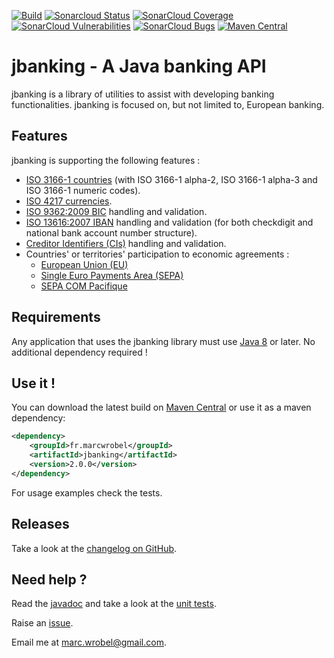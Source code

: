 [![Build](https://github.com/marcwrobel/jbanking/workflows/build/badge.svg)](https://github.com/marcwrobel/jbanking/actions)
[![Sonarcloud Status](https://sonarcloud.io/api/project_badges/measure?project=fr.marcwrobel:jbanking&metric=alert_status)](https://sonarcloud.io/dashboard?id=fr.marcwrobel:jbanking)
[![SonarCloud Coverage](https://sonarcloud.io/api/project_badges/measure?project=fr.marcwrobel:jbanking&metric=coverage)](https://sonarcloud.io/dashboard?id=fr.marcwrobel:jbanking)
[![SonarCloud Vulnerabilities](https://sonarcloud.io/api/project_badges/measure?project=fr.marcwrobel:jbanking&metric=bugs)](https://sonarcloud.io/dashboard?id=fr.marcwrobel:jbanking)
[![SonarCloud Bugs](https://sonarcloud.io/api/project_badges/measure?project=fr.marcwrobel:jbanking&metric=vulnerabilities)](https://sonarcloud.io/dashboard?id=fr.marcwrobel:jbanking)
[![Maven Central](https://img.shields.io/maven-central/v/fr.marcwrobel/jbanking.svg?label=Maven%20Central)](https://search.maven.org/search?q=g:%22fr.marcwrobel%22%20AND%20a:%22jbanking%22)

# jbanking - A Java banking API
jbanking is a library of utilities to assist with developing banking functionalities. jbanking is
focused on, but not limited to, European banking.


## Features
jbanking is supporting the following features :
* [ISO 3166-1 countries](http://wikipedia.org/wiki/ISO_3166-1) (with ISO 3166-1 alpha-2, ISO 3166-1
  alpha-3 and ISO 3166-1 numeric codes).
* [ISO 4217 currencies](http://wikipedia.org/wiki/ISO_4217).
* [ISO 9362:2009 BIC](http://wikipedia.org/wiki/Bank_Identifier_Code) handling and validation.
* [ISO 13616:2007 IBAN](http://wikipedia.org/wiki/International_Bank_Account_Number) handling and
  validation (for both checkdigit and national bank account number structure).
* [Creditor Identifiers (CIs)](https://www.europeanpaymentscouncil.eu/document-library/guidance-documents/creditor-identifier-overview)
  handling and validation.
* Countries' or territories' participation to economic agreements :
  * [European Union (EU)](https://en.wikipedia.org/wiki/European_Union)
  * [Single Euro Payments Area (SEPA)](https://wikipedia.org/wiki/Single_Euro_Payments_Area)
  * [SEPA COM Pacifique](https://www.cfonb.org/Default.aspx?lid=1&rid=122&rvid=239)


## Requirements
Any application that uses the jbanking library must use [Java 8](http://www.oracle.com/technetwork/java/javase/downloads/index.html)
or later. No additional dependency required !


## Use it !
You can download the latest build on [Maven Central](https://search.maven.org/artifact/fr.marcwrobel/jbanking)
or use it as a maven dependency:
```xml
<dependency>
    <groupId>fr.marcwrobel</groupId>
    <artifactId>jbanking</artifactId>
    <version>2.0.0</version>
</dependency>
```

For usage examples check the tests.


## Releases
Take a look at the [changelog on GitHub](https://github.com/marcwrobel/jbanking/releases).


## Need help ?
Read the [javadoc](src/main/java/fr/marcwrobel/jbanking) and take a look at the [unit
tests](src/test/java/fr/marcwrobel/jbanking).

Raise an [issue](https://github.com/marcwrobel/jbanking/issues?sort=created&direction=desc&state=open).

Email me at [marc.wrobel@gmail.com](mailto:marc.wrobel@gmail.com).
